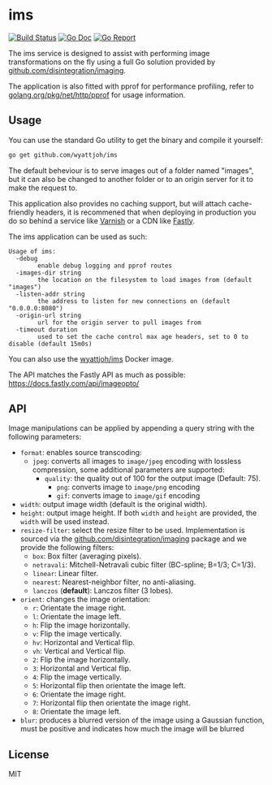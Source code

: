 # ims

[![Build Status](https://drone.wyattjoh.com/api/badges/wyatt/ims/status.svg)](https://drone.wyattjoh.com/wyatt/ims)
[![Go Doc](https://godoc.org/github.com/wyattjoh/ims/lib?status.svg)](http://godoc.org/github.com/wyattjoh/ims/lib)
[![Go Report](https://goreportcard.com/badge/github.com/wyattjoh/ims)](https://goreportcard.com/report/github.com/wyattjoh/ims)

The ims service is designed to assist with performing image transformations on
the fly using a full Go solution provided by [github.com/disintegration/imaging](https://github.com/disintegration/imaging).

The application is also fitted with pprof for performance profiling, refer to
[golang.org/pkg/net/http/pprof](https://golang.org/pkg/net/http/pprof/) for usage information.

## Usage

You can use the standard Go utility to get the binary and compile it yourself:

```bash
go get github.com/wyattjoh/ims
```

The default beheviour is to serve images out of a folder named "images", but it
can also be changed to another folder or to an origin server for it to make the
request to.

This application also provides no caching support, but will attach cache-friendly
headers, it is recommened that when deploying in production you do so behind a
service like [Varnish](https://www.varnish-cache.org/) or a CDN like [Fastly](https://www.fastly.com/).

The ims application can be used as such:

```
Usage of ims:
  -debug
        enable debug logging and pprof routes
  -images-dir string
        the location on the filesystem to load images from (default "images")
  -listen-addr string
        the address to listen for new connections on (default "0.0.0.0:8080")
  -origin-url string
        url for the origin server to pull images from
  -timeout duration
        used to set the cache control max age headers, set to 0 to disable (default 15m0s)
```

You can also use the [wyattjoh/ims](https://hub.docker.com/r/wyattjoh/ims/) Docker image.

The API matches the Fastly API as much as possible: https://docs.fastly.com/api/imageopto/

## API

Image manipulations can be applied by appending a query string with the following parameters:

- `format`: enables source transcoding:
  - `jpeg`: converts all images to `image/jpeg` encoding with lossless compression, some additional parameters are supported:
    - `quality`: the quality out of 100 for the output image (Default: 75).
      - `png`: converts image to `image/png` encoding
      - `gif`: converts image to `image/gif` encoding
- `width`: output image width (default is the original width).
- `height`: output image height. If both `width` and `height` are provided, the
  `width` will be used instead.
- `resize-filter`: select the resize filter to be used. Implementation is sourced via the [github.com/disintegration/imaging](https://github.com/disintegration/imaging) package and we provide the following filters:
  - `box`: Box filter (averaging pixels).
  - `netravali`: Mitchell-Netravali cubic filter (BC-spline; B=1/3; C=1/3).
  - `linear`: Linear filter.
  - `nearest`: Nearest-neighbor filter, no anti-aliasing.
  - `lanczos` (**default**): Lanczos filter (3 lobes).
- `orient`: changes the image orientation:
  - `r`: Orientate the image right.
  - `l`: Orientate the image left.
  - `h`: Flip the image horizontally.
  - `v`: Flip the image vertically.
  - `hv`: Horizontal and Vertical flip.
  - `vh`: Vertical and Vertical flip.
  - `2`: Flip the image horizontally.
  - `3`: Horizontal and Vertical flip.
  - `4`: Flip the image vertically.
  - `5`: Horizontal flip then orientate the image left.
  - `6`: Orientate the image right.
  - `7`: Horizontal flip then orientate the image right.
  - `8`: Orientate the image left.
- `blur`: produces a blurred version of the image using a Gaussian function,
  must be positive and indicates how much the image will be blurred

## License

MIT